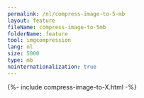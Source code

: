 ```yaml
---
permalink: /nl/compress-image-to-5-mb
layout: feature
fileName: compress-image-to-5mb
folderName: feature
tool: imgcompression
lang: nl
size: 5000
type: mb
nointernationalization: true
---
```

{%- include compress-image-to-X.html -%}       
